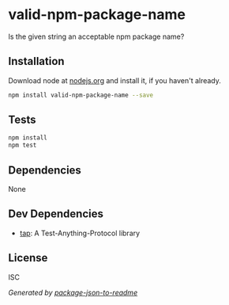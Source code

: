 # valid-npm-package-name 

Is the given string an acceptable npm package name?

## Installation

Download node at [nodejs.org](http://nodejs.org) and install it, if you haven't already.

```sh
npm install valid-npm-package-name --save
```


## Tests

```sh
npm install
npm test
```

## Dependencies

None

## Dev Dependencies

- [tap](https://github.com/isaacs/node-tap): A Test-Anything-Protocol library


## License

ISC

_Generated by [package-json-to-readme](https://github.com/zeke/package-json-to-readme)_
